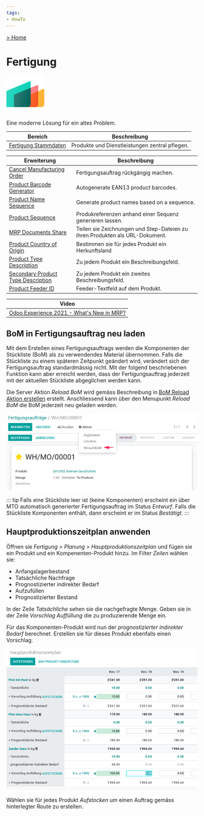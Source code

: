 ```yaml
---
tags:
- HowTo
---
```

[> Home](/)
# Fertigung
![icons_odoo_mrp](assets/icons_odoo_mrp.png)

Eine moderne Lösung für ein altes Problem.

| Bereich                                         | Beschreibung                                   |
| ----------------------------------------------- | ---------------------------------------------- |
| [Fertigung Stammdaten](Fertigung%20Stammdaten.md) | Produkte und Dienstleistungen zentral pflegen. |

| Erweiterung                                                                 | Beschreibung                                                                 |
| --------------------------------------------------------------------------- | ---------------------------------------------------------------------------- |
| [Cancel Manufacturing Order](Cancel%20Manufacturing%20Order.md)                 | Fertigungsauftrag rückgängig machen.                                         |
| [Product Barcode Generator](Product%20Barcode%20Generator.md)                   | Autogenerate EAN13 product barcodes.                                         |
| [Product Name Sequence](Product%20Name%20Sequence.md)                           | Generate product names based on a sequence.                                  |
| [Product Sequence](Product%20Sequence.md)                                     | Produkreferenzen anhand einer Sequenz generieren lassen.                     |
| [MRP Documents Share](MRP%20Documents%20Share.md)                               | Teilen sie Zeichnungen und Step-Dateien zu ihren Produkten als URL-Dokument. |
| [Product Country of Origin](Product%20Country%20of%20Origin.md)                   | Bestimmen sie für jedes Produkt ein Herkunftsland                            |
| [Product Type Description](Product%20Type%20Description.md)                     | Zu jedem Produkt ein Beschreibungsfeld.                                      |
| [Secondary Product Type Description](Secondary%20Product%20Type%20Description.md) | Zu jedem Produkt ein zweites Beschreibungsfeld.                              |
| [Product Feeder ID](Product%20Feeder%20ID.md)                                   | Feeder-Textfeld auf dem Produkt.                                             |

| Video                                                                                    |
| ---------------------------------------------------------------------------------------- |
| [Odoo Experience 2021 - What's New in MRP?](https://www.youtube.com/watch?v=xTXc_FV9kKU) |

## BoM in Fertigungsauftrag neu laden

Mit dem Erstellen eines Fertigungsauftrags werden die Komponenten der Stückliste (BoM) als zu verwendendes Material übernommen. Falls die Stückliste zu einem späteren Zeitpunkt geändert wird, verändert sich der Fertigungsauftrag standardmässig nicht. Mit der folgend beschriebenen Funktion kann aber erreicht werden, dass der Fertigungsauftrag jederzeit mit der aktuellen Stückliste abgeglichen werden kann.

Die Server Aktion *Reload BoM* wird gemäss Beschreibung in [BoM Reload Aktion erstellen](Entwicklung%20Aktionen.md#BoM%20Reload%20Aktion%20erstellen) erstellt. Anschliessend kann über den Menupunkt *Reload BoM* die BoM jederzeit neu geladen werden.

![Fertigung Reload BoM](assets/Fertigung%20Reload%20BoM.png)

::: tip
Falls eine Stückliste leer ist (keine Komponenten) erscheint ein über MTO automatisch generierter Fertigungsauftrag im Status *Entwurf*. Falls die Stückliste Komponenten enthält, dann erscheint er im Status *Bestätigt*.
:::

## Hauptproduktionszeitplan anwenden

Öffnen sie *Fertigung > Planung > Hauptproduktionszeitplan* und fügen sie ein Produkt und ein Kompenenten-Produkt hinzu. Im Filter *Zeilen* wählen sie:

* Anfangslagerbestand
* Tatsächliche Nachfrage
* Prognostizierter indirekter Bedarf
* Aufzufüllen
* Prognostizierter Bestand

In der Zeile *Tatsächliche* sehen sie die nachgefragte Menge. Geben sie in der Zeile *Vorschlag Auffüllung* die zu produzierende Menge ein.

Für das Komponenten-Produkt wird nun der *prognostizierter indirekter Bedarf* berechnet. Erstellen sie für dieses Produkt ebenfalls einen Vorschlag.

![](assets/Hauptproduktionszeitplan.png)

Wählen sie für jedes Produkt *Aufstocken* um einen Auftrag gemäss hinterlegter Route zu erstellen.



